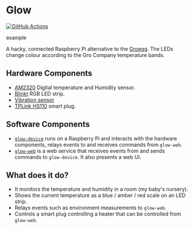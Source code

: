 # Glow

[![GitHub Actions][gh-image]][gh-checks]

example

[gh-image]: https://github.com/robyoung/glow/workflows/CI/badge.svg
[gh-checks]: https://github.com/robyoung/glow/actions?query=workflow%3ACI

A hacky, connected Raspberry Pi alternative to the [Groegg](https://gro.co.uk/product/groegg-2/).
The LEDs change colour according to the Gro Company temperature bands.

## Hardware Components

- [AM2320](https://shop.pimoroni.com/products/digital-temperature-and-humidity-sensor) Digital temperature and Humidity sensor.
- [Blinkt](https://shop.pimoroni.com/products/blinkt) RGB LED strip.
- [Vibration sensor](https://thepihut.com/products/adafruit-medium-vibration-sensor-switch)
- [TPLink HS110](https://www.tp-link.com/uk/home-networking/smart-plug/hs110/) smart plug.

## Software Components

- [`glow-device`](./glow-device) runs on a Raspberry Pi and interacts with the hardware components, relays events to
  and receives commands from `glow-web`.
- [`glow-web`](./glow-web) is a web service that receives events from and sends commands to `glow-device`. It also
  presents a web UI.

## What does it do?

- It monitors the temperature and humidity in a room (my baby's nursery).
- Shows the current temperature as a blue / amber / red scale on an LED strip.
- Relays events such as environment measurements to `glow-web`.
- Controls a smart plug controlling a heater that can be controlled from `glow-web`.
